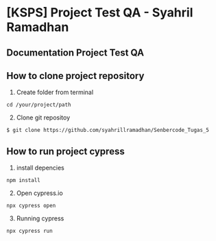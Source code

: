 # [KSPS] Project Test QA - Syahril Ramadhan

## Documentation Project Test QA


## How to clone project repository
1. Create folder from terminal
```
cd /your/project/path
```
2. Clone git repositoy
```
$ git clone https://github.com/syahrillramadhan/Senbercode_Tugas_5
```

## How to run project cypress
1. install depencies
```
npm install
```
2. Open cypress.io
```
npx cypress open
```
3. Running cypress
```
npx cypress run
```
